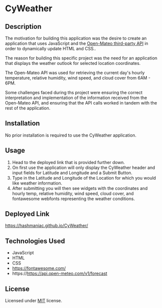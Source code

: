 # CyWeather

## Description

The motivation for building this application was the desire to create an application that uses JavaScript and the [Open-Mateo third-party API](https://api.open-mateo.com/v1/forecast) in order to dynamically update HTML and CSS..

The reason for building this specific project was the need for an application that displays the weather outlook for selected location coordinates.

The Open-Mateo API was used for retrieving the current day's hourly temperature, relative humidity, wind speed, and cloud cover from 6AM - 6PM.

Some challenges faced during ths project were ensuring the correct interpretation and implementation of the information received from the Open-Mateo API, and ensuring that the API calls worked in tandem with the rest of the application. 

## Installation

No prior installation is required to use the CyWeather application.

## Usage

1. Head to the deployed link that is provided further down.
1. On first use the application will only display the CyWeather header and input fields for Latitude and Longitude and a Submit Button.
1. Type in the Latitude and Longitude of the Location for which you would like weather information.
1. After submitting you will then see widgets with the coordinates and hourly temp, relative humidity, wind speed,  cloud cover, and fontawesome webfonts representing the weather conditions.

## Deployed Link

https://hashmaniac.github.io/CyWeather/

## Technologies Used

* JavaScript
* HTML
* CSS
* https://fontawesome.com/
* https://https://api.open-meteo.com/v1/forecast

## License

Licensed under [MIT](https://choosealicense.com/licenses/mit/) license.